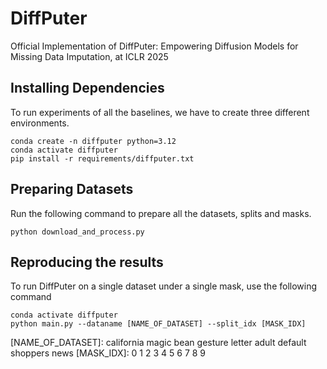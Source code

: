 # DiffPuter
Official Implementation of DiffPuter: Empowering Diffusion Models for Missing Data Imputation, at ICLR 2025


## Installing Dependencies
To run experiments of all the baselines, we have to create three different environments.


```
conda create -n diffputer python=3.12       
conda activate diffputer
pip install -r requirements/diffputer.txt
```

## Preparing Datasets
Run the following command to prepare all the datasets, splits and masks.

```
python download_and_process.py
```

## Reproducing the results


To run DiffPuter on a single dataset under a single mask, use the following command
```
conda activate diffputer
python main.py --dataname [NAME_OF_DATASET] --split_idx [MASK_IDX] 
```

[NAME_OF_DATASET]: california magic bean gesture letter adult default shoppers news
[MASK_IDX]: 0 1 2 3 4 5 6 7 8 9


